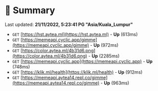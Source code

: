 # 📖 Summary
Last updated: **21/11/2022, 5:23:41 PG "Asia/Kuala_Lumpur"**

- `GET` [https://hst.aytea.ml](https://hst.aytea.ml) - **Up** (613ms)
- `GET` [https://memeapi.cyclic.app/gimme](https://memeapi.cyclic.app/gimme) - **Up** (972ms)
- `GET` [https://color.aytea.ml/4b31d6.png](https://color.aytea.ml/4b31d6.png) - **Up** (2285ms)
- `GET` [https://memeapi.cyclic.app](https://memeapi.cyclic.app) - **Up** (748ms)
- `GET` [https://klik.ml/health](https://klik.ml/health) - **Up** (912ms)
- `GET` [https://memeapi.aytea14.repl.co/gimme](https://memeapi.aytea14.repl.co/gimme) - **Up** (963ms)
